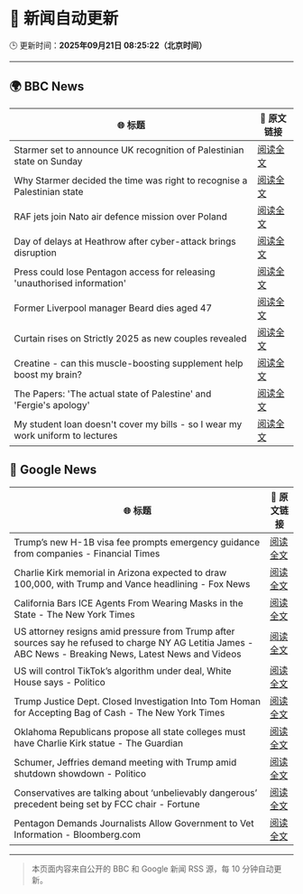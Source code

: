 # 🧠 新闻自动更新

🕒 更新时间：**2025年09月21日 08:25:22（北京时间）**

---

## 🌍 BBC News

| 🌐 标题 | 🔗 原文链接 |
|--------|-------------|
| Starmer set to announce UK recognition of Palestinian state on Sunday | [阅读全文](https://www.bbc.com/news/articles/ce800enrglzo?at_medium=RSS&at_campaign=rss) |
| Why Starmer decided the time was right to recognise a Palestinian state | [阅读全文](https://www.bbc.com/news/articles/cp9848kxp2go?at_medium=RSS&at_campaign=rss) |
| RAF jets join Nato air defence mission over Poland | [阅读全文](https://www.bbc.com/news/articles/c4g7752w1ygo?at_medium=RSS&at_campaign=rss) |
| Day of delays at Heathrow after cyber-attack brings disruption | [阅读全文](https://www.bbc.com/news/articles/c3drpgv33pxo?at_medium=RSS&at_campaign=rss) |
| Press could lose Pentagon access for releasing 'unauthorised information' | [阅读全文](https://www.bbc.com/news/articles/cwywwjevprwo?at_medium=RSS&at_campaign=rss) |
| Former Liverpool manager Beard dies aged 47 | [阅读全文](https://www.bbc.com/sport/football/articles/c0r00qx5llko?at_medium=RSS&at_campaign=rss) |
| Curtain rises on Strictly 2025 as new couples revealed | [阅读全文](https://www.bbc.com/news/articles/cy9nnl78dgzo?at_medium=RSS&at_campaign=rss) |
| Creatine - can this muscle-boosting supplement help boost my brain? | [阅读全文](https://www.bbc.com/news/articles/c2lx7klzvpko?at_medium=RSS&at_campaign=rss) |
| The Papers: 'The actual state of Palestine' and 'Fergie's apology' | [阅读全文](https://www.bbc.com/news/articles/cn4llyxdl3yo?at_medium=RSS&at_campaign=rss) |
| My student loan doesn't cover my bills - so I wear my work uniform to lectures | [阅读全文](https://www.bbc.com/news/articles/cly68e6r621o?at_medium=RSS&at_campaign=rss) |

## 📰 Google News

| 🌐 标题 | 🔗 原文链接 |
|--------|-------------|
| Trump’s new H-1B visa fee prompts emergency guidance from companies - Financial Times | [阅读全文](https://news.google.com/rss/articles/CBMicEFVX3lxTE1KUjBDdElVamMweUxhOVRCdW53dGxQVTA2dnpkVW9nSXFzaWhxc3FJN0NhRGQ1OWJUSWw4Nl9jWkYtME9YY1loVzhNcnBMTWV6YVgxaFRkMDVUQjNIcHp0Y2JHeVJxMjdVcUNiRDJ5V24?oc=5) |
| Charlie Kirk memorial in Arizona expected to draw 100,000, with Trump and Vance headlining - Fox News | [阅读全文](https://news.google.com/rss/articles/CBMihgFBVV95cUxOVV9XRF9qd0RoR0dyaHdxdVdOSFhTM1VVOUU5bXJYOTJlTVdzTHE0VGdadTdULVpMRVJhdzA1bGJEQWtQOGJwc2V1VjRuMV9NS0xyX1hWV28yeVlDU3JpSUdBd25wb1VoU1JEQzJlMEE4MGQ1cnR6aS1US0hNRFZkTVVHd3dlZ9IBiwFBVV95cUxQdUhINjVPVzN4dG1YUUpRcExmbVVIMDFPNnVrOVl3MmR3THN5bUhlRWdJdG1fSlhHbVhHczR5N09HUTJLUWZfbXhvTjR0OGhJbmFiQzI3c2dsaWxSVjFxZnc5ZlY1X0RNNGJPc0taYjRIVHhyWTdDaFdwUGxtSld1TG5MMGJKZ09famw4?oc=5) |
| California Bars ICE Agents From Wearing Masks in the State - The New York Times | [阅读全文](https://news.google.com/rss/articles/CBMif0FVX3lxTE1ETldCMTYxLU9EbWhNZlNwQzhDYl9EQ01TdGp3NHRfVnZ3N0lCWV92M2JOMGZBLWlRenZhMkcyVmRYaUZUQTZWYWlRc18zTXlGeFY0TDdseTUybTZCVmhQbHhWS0JZbGR1VHB0bkhkeXFERXBrbWFVVU1OaVFXV0U?oc=5) |
| US attorney resigns amid pressure from Trump after sources say he refused to charge NY AG Letitia James - ABC News - Breaking News, Latest News and Videos | [阅读全文](https://news.google.com/rss/articles/CBMimwFBVV95cUxQbDgtMDVSNG96UDRJVEsyUHZ4eXNzVXJtc3VYRFVNZU1xLVYtbnlhbTB2V19TN1hOT0U4ejFKQjgteTZVQXY0ZmYxRi11djY1cUFfTXV5Z2hhcElWenhraGtwNXQ3cTFqdDdtNjVnUm9iOGhsWG1DZ0E1VzRXMWhoUThlMWJkbmN6MTU3cW84QkItN3VpRDhVYjVPb9IBoAFBVV95cUxNSjhZYkZfcTZBUk1iS213Y3VyY1NHWjBIdFg4RDZCMldmVWs1MERYbG5NLUhDTlJYUElnXzF5cC1tODJnel9BRWx5ZzlzaWtJcUw4QWtkVWVacjRwbE1CcWVoenFhTXBodlVJYnpxMmxRUFEwVnUwYzFMNll6cjVoVkhUeDVJczBXd285T0lkbFF0RlBSd0JSMENxWWlLMHc2?oc=5) |
| US will control TikTok’s algorithm under deal, White House says - Politico | [阅读全文](https://news.google.com/rss/articles/CBMigwFBVV95cUxPdDJtQXNwQjJJUDJxUHVyOUJIcDR1VERGZkJKRnpQcGhpY283YjdmOHA3bDR0U2JvVjJ0Zlg3U0swSVExYTd4VTNoWHpEd3VYQmtCeEpjZDUxR05tUllJZlQwRlkyMmhFQjlyYTJMbElKeFN4SnNRaWtwLWRWV3UtZTd2aw?oc=5) |
| Trump Justice Dept. Closed Investigation Into Tom Homan for Accepting Bag of Cash - The New York Times | [阅读全文](https://news.google.com/rss/articles/CBMie0FVX3lxTFA4NFhheVRmTElsV1EtMGptakF0dVlGYTJoQVpsMXZQbDZEUEpxenBmMXBKaHZIOTZueVhjZ2pPSHd2WjNuUXlUaHVoTjZ4bjF3M25OMEkxS2JfWi1jLXZNUGQzUzZuOVNWRFFwd3I2eE0xZlR2bEJlOFdYbw?oc=5) |
| Oklahoma Republicans propose all state colleges must have Charlie Kirk statue - The Guardian | [阅读全文](https://news.google.com/rss/articles/CBMiiAFBVV95cUxQRVZpLU5xNFRIREZXV3lXSlUtbXpSczMtdHgwTC1QaVpFZmktZTZaRUtFbFFpdG9aaEJjNEJBOXlyR0ZMUldQUkMwZmRYUVdTRjZXVzJSOEZtMlNpNzBocXVOZ1lWVVhnai0zR2lKN1VocDBTRFZ3TDlDbTl1M2lsTkpZTXJQNDJY?oc=5) |
| Schumer, Jeffries demand meeting with Trump amid shutdown showdown - Politico | [阅读全文](https://news.google.com/rss/articles/CBMiigFBVV95cUxQNzBaT2g2N0p2aWpRZWFzZ29oUkxTeUlVbEk0NjMwZmlEU0lJY0I4TzR0V2hjSlkySU8xTnNkU1ZsUi1xdTFFYkFYX0JGLVRNdHJLby05NTVwcGlTVkstY0NGOVBiVTZWbUVoajhDdUgyYTVWUlFWTmIyWTBBMGdPcFNhV3lxeF9yamc?oc=5) |
| Conservatives are talking about ‘unbelievably dangerous’ precedent being set by FCC chair - Fortune | [阅读全文](https://news.google.com/rss/articles/CBMi2wFBVV95cUxPVHVYMzQ0Wk1hdE13dG1Cd0JHbHRPejZWV3FyNmRRQ2Z2cW51ZjRSQ18tVkY3b2lQaWRKdkF6NXMtMmdlaWUtSzB5M1hrM1BUblZpRnhHV3BaTzVUcFFOdmI5VGQ0VHhFZHE0UHE3UzlHQnhTdTJzLUtWMlpLM3hxNlI2empJWDJtM1l1WEo0cVd2X1VoTXc0QzJNNExaU3RmRldiTTdaUmpmYVl3ajNIQTZzV2s5cDBNVmJtRjE2d3gxcXB0Ul8xMTFTM3RyVUN2clRQMlBMNVdpUlU?oc=5) |
| Pentagon Demands Journalists Allow Government to Vet Information - Bloomberg.com | [阅读全文](https://news.google.com/rss/articles/CBMitgFBVV95cUxQYlhncEJzM3dpVlpCSUVzTXFSMGVWbmRCN2lYY3VLTW1xYlNuSHg4WVZuNjdMTGRVSFREZkp0dk9ja3Z2UWFqU2Fxc3Z3RHduRU1henF1cFpZTnRHb0k2QmNTWDRhYlpjNXE3eERRWXFOTlVoRERpbm1EdzNKSE1PSGY5V0RHMHRwZ2I0d0JHNE5hTlNzWE5VNWsxSXF5aFJBeHV0UzM3Q0xXaVVWaVdpMlIzYlFrdw?oc=5) |

---
> 本页面内容来自公开的 BBC 和 Google 新闻 RSS 源，每 10 分钟自动更新。
